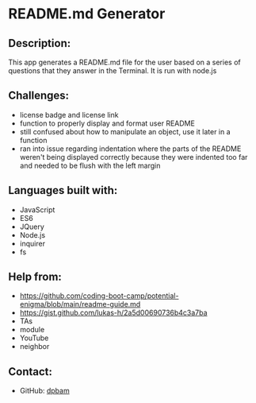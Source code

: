 # README.md Generator

## Description:
This app generates a README.md file for the user based on a series of questions that they answer in the Terminal. It is run with node.js

 ## Challenges:
 * license badge and license link
 * function to properly display and format user README
 * still confused about how to manipulate an object, use it later in a function
 * ran into issue regarding indentation where the parts of the README weren't being displayed correctly because they were indented too far and needed to be flush with the left margin

 ## Languages built with:
 * JavaScript
 * ES6
 * JQuery
 * Node.js
 * inquirer
 * fs

 ## Help from:
 * https://github.com/coding-boot-camp/potential-enigma/blob/main/readme-guide.md
 * https://gist.github.com/lukas-h/2a5d00690736b4c3a7ba
 * TAs
 * module
 * YouTube 
 * neighbor

 ## Contact:
 * GitHub: [dpbam](https://github.com/dpbam) 